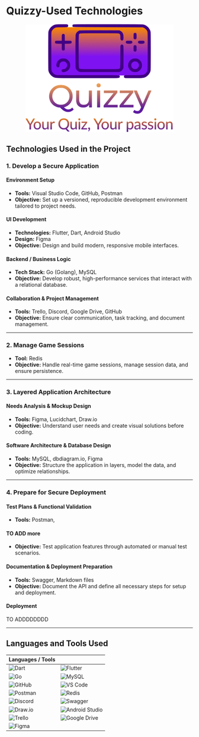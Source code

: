 # **Quizzy-Used Technologies**

<div style="text-align: center;">
  <img src="quizzy/assets/logo/logo_whole.png" alt="quizzy-logo" style="width:400px;" />
</div>


## Technologies Used in the Project

### 1. Develop a Secure Application

#### Environment Setup
- **Tools:** Visual Studio Code, GitHub, Postman  
- **Objective:** Set up a versioned, reproducible development environment tailored to project needs.

#### UI Development
- **Technologies:** Flutter, Dart, Android Studio  
- **Design:** Figma  
- **Objective:** Design and build modern, responsive mobile interfaces.

#### Backend / Business Logic
- **Tech Stack:** Go (Golang), MySQL  
- **Objective:** Develop robust, high-performance services that interact with a relational database.

#### Collaboration & Project Management
- **Tools:** Trello, Discord, Google Drive, GitHub  
- **Objective:** Ensure clear communication, task tracking, and document management.

---

### 2. Manage Game Sessions

- **Tool:** Redis  
- **Objective:** Handle real-time game sessions, manage session data, and ensure persistence.

---

### 3. Layered Application Architecture

#### Needs Analysis & Mockup Design
- **Tools:** Figma, Lucidchart, Draw.io  
- **Objective:** Understand user needs and create visual solutions before coding.

#### Software Architecture & Database Design
- **Tools:** MySQL, dbdiagram.io, Figma  
- **Objective:** Structure the application in layers, model the data, and optimize relationships.

---

### 4. Prepare for Secure Deployment

#### Test Plans & Functional Validation
- **Tools:** Postman, 
#### **TO ADD more**  
- **Objective:** Test application features through automated or manual test scenarios.

#### Documentation & Deployment Preparation
- **Tools:** Swagger, Markdown files  
- **Objective:** Document the API and define all necessary steps for setup and deployment.

#### Deployment
TO ADDDDDDDD

---

## Languages and Tools Used

| Languages / Tools |  |
|-------------------|--|
| ![Dart](https://img.shields.io/badge/Dart-0175C2?logo=dart&logoColor=white) | ![Flutter](https://img.shields.io/badge/Flutter-02569B?logo=flutter&logoColor=white) |
| ![Go](https://img.shields.io/badge/Go-00ADD8?logo=go&logoColor=white) | ![MySQL](https://img.shields.io/badge/MySQL-4479A1?logo=mysql&logoColor=white) |
| ![GitHub](https://img.shields.io/badge/GitHub-181717?logo=github&logoColor=white) | ![VS Code](https://img.shields.io/badge/VS_Code-007ACC?logo=visual-studio-code&logoColor=white) |
| ![Postman](https://img.shields.io/badge/Postman-FF6C37?logo=postman&logoColor=white) | ![Redis](https://img.shields.io/badge/Redis-DC382D?logo=redis&logoColor=white) |
| ![Discord](https://img.shields.io/badge/Discord-5865F2?logo=discord&logoColor=white) | ![Swagger](https://img.shields.io/badge/Swagger-85EA2D?logo=swagger&logoColor=black) |
| ![Draw.io](https://img.shields.io/badge/Draw.io-F08705?logo=diagrams.net&logoColor=white) | ![Android Studio](https://img.shields.io/badge/Android_Studio-3DDC84?logo=android-studio&logoColor=white) |
| ![Trello](https://img.shields.io/badge/Trello-0052CC?logo=trello&logoColor=white) | ![Google Drive](https://img.shields.io/badge/Google_Drive-4285F4?logo=google-drive&logoColor=white) |
| ![Figma](https://img.shields.io/badge/Figma-Design-orange?logo=figma) |
